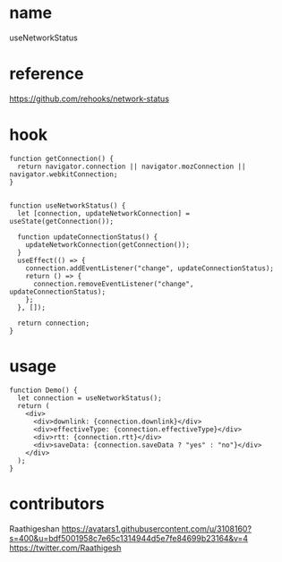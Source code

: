 # name

useNetworkStatus

# reference

https://github.com/rehooks/network-status

# hook

```
function getConnection() {
  return navigator.connection || navigator.mozConnection || navigator.webkitConnection;
}


function useNetworkStatus() {
  let [connection, updateNetworkConnection] = useState(getConnection());

  function updateConnectionStatus() {
    updateNetworkConnection(getConnection());
  }
  useEffect(() => {
    connection.addEventListener("change", updateConnectionStatus);
    return () => {
      connection.removeEventListener("change", updateConnectionStatus);
    };
  }, []);

  return connection;
}
```

# usage

```
function Demo() {
  let connection = useNetworkStatus();
  return (
    <div>
      <div>downlink: {connection.downlink}</div>
      <div>effectiveType: {connection.effectiveType}</div>
      <div>rtt: {connection.rtt}</div>
      <div>saveData: {connection.saveData ? "yes" : "no"}</div>
    </div>
  );
}
```

# contributors

Raathigeshan
https://avatars1.githubusercontent.com/u/3108160?s=400&u=bdf5001958c7e65c1314944d5e7fe84699b23164&v=4
https://twitter.com/Raathigesh
